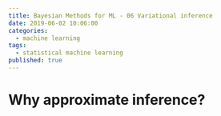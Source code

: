 ```yaml
---
title: Bayesian Methods for ML - 06 Variational inference
date: 2019-06-02 10:06:00
categories:
  - machine learning
tags:
  - statistical machine learning
published: true
---
```


# Why approximate inference?

